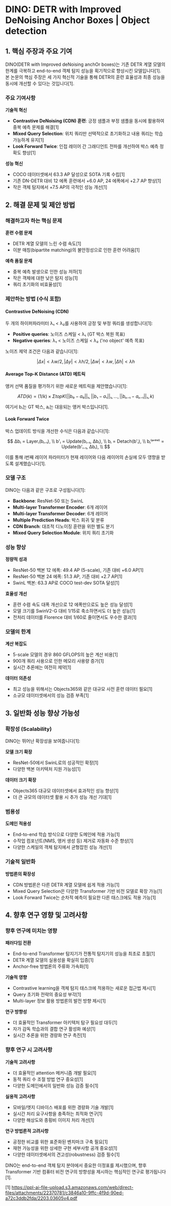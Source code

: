 # DINO: DETR with Improved DeNoising Anchor Boxes | Object detection

## 1. 핵심 주장과 주요 기여

DINO(DETR with Improved deNoising anchOr boxes)는 기존 DETR 계열 모델의 한계를 극복하고 end-to-end 객체 탐지 성능을 획기적으로 향상시킨 모델입니다[1]. 본 논문의 핵심 주장은 세 가지 혁신적 기술을 통해 DETR의 훈련 효율성과 최종 성능을 동시에 개선할 수 있다는 것입니다[1].

### 주요 기여사항

**기술적 혁신**
- **Contrastive DeNoising (CDN) 훈련**: 긍정 샘플과 부정 샘플을 동시에 활용하여 중복 예측 문제를 해결[1]
- **Mixed Query Selection**: 위치 쿼리만 선택적으로 초기화하고 내용 쿼리는 학습 가능하게 유지[1]  
- **Look Forward Twice**: 인접 레이어 간 그래디언트 전파를 개선하여 박스 예측 정확도 향상[1]

**성능 혁신**
- COCO 데이터셋에서 63.3 AP 달성으로 SOTA 기록 수립[1]
- 기존 DN-DETR 대비 12 에폭 훈련에서 +6.0 AP, 24 에폭에서 +2.7 AP 향상[1]
- 작은 객체 탐지에서 +7.5 AP의 극적인 성능 개선[1]

## 2. 해결 문제 및 제안 방법

### 해결하고자 하는 핵심 문제

**훈련 수렴 문제**
- DETR 계열 모델의 느린 수렴 속도[1]
- 이분 매칭(bipartite matching)의 불안정성으로 인한 훈련 어려움[1]

**예측 품질 문제**  
- 중복 예측 발생으로 인한 성능 저하[1]
- 작은 객체에 대한 낮은 탐지 성능[1]
- 쿼리 초기화의 비효율성[1]

### 제안하는 방법 (수식 포함)

#### Contrastive DeNoising (CDN)

두 개의 하이퍼파라미터 λ₁ < λ₂를 사용하여 긍정 및 부정 쿼리를 생성합니다[1]:

- **Positive queries**: 노이즈 스케일 < λ₁ (GT 박스 복원 목표)
- **Negative queries**: λ₁ < 노이즈 스케일 < λ₂ ('no object' 예측 목표)

노이즈 제약 조건은 다음과 같습니다[1]:

```math
|Δx| < λw/2, |Δy| < λh/2, |Δw| < λw, |Δh| < λh
```

#### Average Top-K Distance (ATD) 메트릭

앵커 선택 품질을 평가하기 위한 새로운 메트릭을 제안했습니다[1]:

```math
ATD(k) = (1/k) × Σ{topK({||b₀-a₀||₁, ||b₁-a₁||₁, ..., ||bₙ₋₁-aₙ₋₁||₁}, k)}
```

여기서 bᵢ는 GT 박스, aᵢ는 대응되는 앵커 박스입니다[1].

#### Look Forward Twice

박스 업데이트 방식을 개선한 수식은 다음과 같습니다[1]:

$$
Δbᵢ = Layerᵢ(bᵢ₋₁), \\
b'ᵢ = Update(bᵢ₋₁, Δbᵢ), \\
bᵢ = Detach(b'ᵢ), \\
bᵢ⁽ᵖʳᵉᵈ⁾ = Update(b'ᵢ₋₁, Δbᵢ), \\
$$



이를 통해 i번째 레이어 파라미터가 현재 레이어와 다음 레이어의 손실에 모두 영향을 받도록 설계했습니다[1].

### 모델 구조

DINO는 다음과 같은 구조로 구성됩니다[1]:

- **Backbone**: ResNet-50 또는 SwinL
- **Multi-layer Transformer Encoder**: 6개 레이어
- **Multi-layer Transformer Decoder**: 6개 레이어  
- **Multiple Prediction Heads**: 박스 회귀 및 분류
- **CDN Branch**: 대조적 디노이징 훈련을 위한 별도 분기
- **Mixed Query Selection Module**: 위치 쿼리 초기화

### 성능 향상

**정량적 성과**
- ResNet-50 백본 12 에폭: 49.4 AP (5-scale), 기존 대비 +6.0 AP[1]
- ResNet-50 백본 24 에폭: 51.3 AP, 기존 대비 +2.7 AP[1]
- SwinL 백본: 63.3 AP로 COCO test-dev SOTA 달성[1]

**효율성 개선**
- 훈련 수렴 속도 대폭 개선으로 12 에폭만으로도 높은 성능 달성[1]
- 모델 크기를 SwinV2-G 대비 1/15로 축소하면서도 더 높은 성능[1]
- 전처리 데이터를 Florence 대비 1/60로 줄이면서도 우수한 결과[1]

### 모델의 한계

**계산 복잡도**
- 5-scale 모델의 경우 860 GFLOPS의 높은 계산 비용[1]
- 900개 쿼리 사용으로 인한 메모리 사용량 증가[1]
- 실시간 추론에는 여전히 제약[1]

**데이터 의존성**
- 최고 성능을 위해서는 Objects365와 같은 대규모 사전 훈련 데이터 필요[1]
- 소규모 데이터셋에서의 성능 검증 부족[1]

## 3. 일반화 성능 향상 가능성

### 확장성 (Scalability)

DINO는 뛰어난 확장성을 보여줍니다[1]:

**모델 크기 확장**
- ResNet-50에서 SwinL로의 성공적인 확장[1]
- 다양한 백본 아키텍처 지원 가능성[1]

**데이터 크기 확장**  
- Objects365 대규모 데이터셋에서 효과적인 성능 향상[1]
- 더 큰 규모의 데이터셋 활용 시 추가 성능 개선 기대[1]

### 범용성

**도메인 적용성**
- End-to-end 학습 방식으로 다양한 도메인에 적용 가능[1]
- 수작업 컴포넌트(NMS, 앵커 생성 등) 제거로 자동화 수준 향상[1]
- 다양한 스케일의 객체 탐지에서 균형잡힌 성능 개선[1]

### 기술적 일반화

**방법론의 확장성**
- CDN 방법론은 다른 DETR 계열 모델에 쉽게 적용 가능[1]
- Mixed Query Selection은 다양한 Transformer 기반 비전 모델로 확장 가능[1]
- Look Forward Twice는 순차적 예측이 필요한 다른 태스크에도 적용 가능[1]

## 4. 향후 연구 영향 및 고려사항

### 향후 연구에 미치는 영향

**패러다임 전환**
- End-to-end Transformer 탐지기가 전통적 탐지기의 성능을 최초로 초월[1]
- DETR 계열 모델의 실용성을 확실히 입증[1]
- Anchor-free 방법론의 주류화 가속화[1]

**기술적 영향**
- Contrastive learning을 객체 탐지 태스크에 적용하는 새로운 접근법 제시[1]
- Query 초기화 전략의 중요성 부각[1]
- Multi-layer 정보 활용 방법론의 발전 방향 제시[1]

**연구 방향성**
- 더 효율적인 Transformer 아키텍처 탐구 필요성 대두[1]
- 자가 감독 학습과의 결합 연구 활성화 예상[1]
- 실시간 추론을 위한 경량화 연구 촉진[1]

### 향후 연구 시 고려사항

**기술적 고려사항**
- 더 효율적인 attention 메커니즘 개발 필요[1]
- 동적 쿼리 수 조절 방법 연구 중요성[1]
- 다양한 도메인에서의 일반화 성능 검증 필수[1]

**실용적 고려사항**
- 모바일/엣지 디바이스 배포를 위한 경량화 기술 개발[1]
- 실시간 처리 요구사항을 충족하는 최적화 연구[1]
- 다양한 해상도와 종횡비 이미지 처리 개선[1]

**연구 방법론적 고려사항**
- 공정한 비교를 위한 표준화된 벤치마크 구축 필요[1]
- 재현 가능성을 위한 상세한 구현 세부사항 공개 중요성[1]
- 다양한 데이터셋에서의 견고성(robustness) 검증 필수[1]

DINO는 end-to-end 객체 탐지 분야에서 중요한 이정표를 제시했으며, 향후 Transformer 기반 컴퓨터 비전 연구의 방향성을 제시하는 핵심적인 연구로 평가됩니다[1].

[1] https://ppl-ai-file-upload.s3.amazonaws.com/web/direct-files/attachments/22370781/c3846a10-9ffc-4f9d-90ed-a72c3ddb2fda/2203.03605v4.pdf
